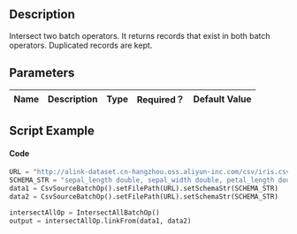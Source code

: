 ## Description
Intersect two batch  operators. It returns records that exist in both batch
 operators. Duplicated records are kept.

## Parameters
| Name | Description | Type | Required？ | Default Value |
| --- | --- | --- | --- | --- |



## Script Example
#### Code

```python
URL = "http://alink-dataset.cn-hangzhou.oss.aliyun-inc.com/csv/iris.csv"
SCHEMA_STR = "sepal_length double, sepal_width double, petal_length double, petal_width double, category string";
data1 = CsvSourceBatchOp().setFilePath(URL).setSchemaStr(SCHEMA_STR)
data2 = CsvSourceBatchOp().setFilePath(URL).setSchemaStr(SCHEMA_STR)

intersectAllOp = IntersectAllBatchOp()
output = intersectAllOp.linkFrom(data1, data2)
```


